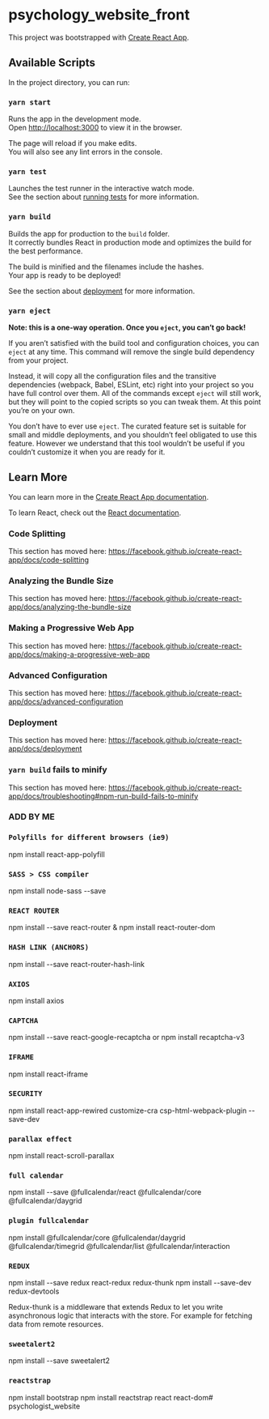 # psychology_website_front

This project was bootstrapped with [Create React App](https://github.com/facebook/create-react-app).

## Available Scripts

In the project directory, you can run:

### `yarn start`

Runs the app in the development mode.<br />
Open [http://localhost:3000](http://localhost:3000) to view it in the browser.

The page will reload if you make edits.<br />
You will also see any lint errors in the console.

### `yarn test`

Launches the test runner in the interactive watch mode.<br />
See the section about [running tests](https://facebook.github.io/create-react-app/docs/running-tests) for more information.

### `yarn build`

Builds the app for production to the `build` folder.<br />
It correctly bundles React in production mode and optimizes the build for the best performance.

The build is minified and the filenames include the hashes.<br />
Your app is ready to be deployed!

See the section about [deployment](https://facebook.github.io/create-react-app/docs/deployment) for more information.

### `yarn eject`

**Note: this is a one-way operation. Once you `eject`, you can’t go back!**

If you aren’t satisfied with the build tool and configuration choices, you can `eject` at any time. This command will remove the single build dependency from your project.

Instead, it will copy all the configuration files and the transitive dependencies (webpack, Babel, ESLint, etc) right into your project so you have full control over them. All of the commands except `eject` will still work, but they will point to the copied scripts so you can tweak them. At this point you’re on your own.

You don’t have to ever use `eject`. The curated feature set is suitable for small and middle deployments, and you shouldn’t feel obligated to use this feature. However we understand that this tool wouldn’t be useful if you couldn’t customize it when you are ready for it.

## Learn More

You can learn more in the [Create React App documentation](https://facebook.github.io/create-react-app/docs/getting-started).

To learn React, check out the [React documentation](https://reactjs.org/).

### Code Splitting

This section has moved here: https://facebook.github.io/create-react-app/docs/code-splitting

### Analyzing the Bundle Size

This section has moved here: https://facebook.github.io/create-react-app/docs/analyzing-the-bundle-size

### Making a Progressive Web App

This section has moved here: https://facebook.github.io/create-react-app/docs/making-a-progressive-web-app

### Advanced Configuration

This section has moved here: https://facebook.github.io/create-react-app/docs/advanced-configuration

### Deployment

This section has moved here: https://facebook.github.io/create-react-app/docs/deployment

### `yarn build` fails to minify

This section has moved here: https://facebook.github.io/create-react-app/docs/troubleshooting#npm-run-build-fails-to-minify

### ADD BY ME

### `Polyfills for different browsers (ie9)`
npm install react-app-polyfill

### `SASS > CSS compiler`
npm install node-sass --save

### `REACT ROUTER`
npm install --save react-router & npm install react-router-dom

### `HASH LINK (ANCHORS)`
npm install --save react-router-hash-link

### `AXIOS`
npm install axios

### `CAPTCHA`
npm install --save react-google-recaptcha
or 
npm install recaptcha-v3

### `IFRAME`
npm install react-iframe

### `SECURITY`
npm install react-app-rewired customize-cra csp-html-webpack-plugin --save-dev

### `parallax effect`
npm install react-scroll-parallax

### `full calendar`
npm install --save @fullcalendar/react @fullcalendar/core @fullcalendar/daygrid

### `plugin fullcalendar`
npm install @fullcalendar/core @fullcalendar/daygrid @fullcalendar/timegrid @fullcalendar/list
@fullcalendar/interaction

### `REDUX`
npm install --save redux react-redux redux-thunk
npm install --save-dev redux-devtools

Redux-thunk is a middleware that extends Redux to let you write asynchronous logic that interacts with the store. For example for fetching data from remote resources.

### `sweetalert2`
npm install --save sweetalert2

### `reactstrap`
npm install bootstrap
npm install reactstrap react react-dom# psychologist_website